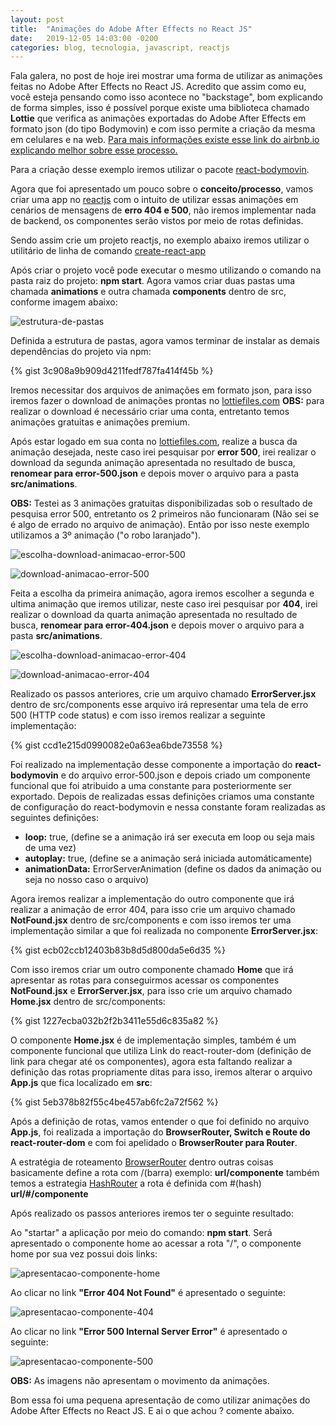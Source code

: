 ```yaml
---
layout: post
title:  "Animações do Adobe After Effects no React JS"
date:   2019-12-05 14:03:00 -0200
categories: blog, tecnologia, javascript, reactjs
---
```


Fala galera, no post de hoje irei mostrar uma forma de utilizar as animações feitas no Adobe After Effects no React JS. Acredito que assim como eu, você esteja pensando como isso acontece no "backstage", bom explicando de forma simples, isso é possível porque existe uma biblioteca chamado **Lottie** que verifica as animações exportadas do Adobe After Effects em formato json (do tipo Bodymovin) e com isso permite a criação da mesma em celulares e na web.  <a href="https://airbnb.io/lottie/#/" target="__blank">Para mais informações existe esse link do airbnb.io explicando melhor sobre esse processo.</a>

Para a criação desse exemplo iremos utilizar o pacote <a href="https://www.npmjs.com/package/react-bodymovin" target="__blank">react-bodymovin</a>. 


Agora que foi apresentado um pouco sobre o **conceito/processo**, vamos criar uma app no <a href="https://reactjs.org/" target="__blank">reactjs</a> com o intuito de utilizar essas animações em cenários de mensagens de **erro 404 e 500**, não iremos implementar nada de backend, os componentes serão vistos por meio de rotas definidas. 

Sendo assim crie um projeto reactjs, no exemplo abaixo iremos utilizar o utilitário de linha de comando <a href="https://github.com/facebook/create-react-app" target="__blank">create-react-app</a>



Após criar o projeto você pode executar o mesmo utilizando o comando na pasta raiz do projeto: **npm start**. 
Agora vamos criar duas pastas uma chamada **animations** e outra chamada **components** dentro de src, conforme imagem abaixo:

![estrutura-de-pastas](/assets/img/posts/animacoes-do-adobe-after-effects-no-react-js/0-estrutura-de-pastas.png)

Definida a estrutura de pastas, agora vamos terminar de instalar as demais dependências do projeto via npm:

{% gist 3c908a9b909d4211fedf787fa414f45b  %}

Iremos necessitar dos arquivos de animações em formato json, para isso iremos fazer o download de animações prontas no <a href="https://lottiefiles.com/" target="__blank">lottiefiles.com</a> **OBS:** para realizar o download é necessário criar uma conta, entretanto temos animações gratuitas e animações premium. 

Após estar logado em sua conta no <a href="https://lottiefiles.com/" target="__blank">lottiefiles.com</a>, realize a busca da animação desejada, neste caso irei pesquisar por **error 500**, irei realizar o download da segunda animação apresentada no resultado de busca, **renomear para error-500.json** e depois mover o arquivo para a pasta **src/animations**.

**OBS:** Testei as 3 animações gratuitas disponibilizadas sob o resultado de pesquisa error 500, entretanto os 2 primeiros não funcionaram (Não sei se é algo de errado no arquivo de animação). Então por isso neste exemplo utilizamos a 3º animação ("o robo laranjado").

![escolha-download-animacao-error-500](/assets/img/posts/animacoes-do-adobe-after-effects-no-react-js/1-lottiefiles-error-500.png)

![download-animacao-error-500](/assets/img/posts/animacoes-do-adobe-after-effects-no-react-js/2-lottie-download-error-500.png)


Feita a escolha da primeira animação, agora iremos escolher a segunda e ultima animação que iremos utilizar, neste caso irei pesquisar por **404**, irei realizar o download da quarta animação apresentada no resultado de busca, **renomear para error-404.json** e depois mover o arquivo para a pasta **src/animations**.

![escolha-download-animacao-error-404](/assets/img/posts/animacoes-do-adobe-after-effects-no-react-js/3-lottiefiles-escolha-animacacao-404.png)

![download-animacao-error-404](/assets/img/posts/animacoes-do-adobe-after-effects-no-react-js/4-lottiefiles-download-error-404.png)

Realizado os passos anteriores, crie um arquivo chamado **ErrorServer.jsx** dentro de src/components esse arquivo irá representar uma tela de erro 500 (HTTP code status) e com isso iremos realizar a seguinte implementação:

{% gist ccd1e215d0990082e0a63ea6bde73558  %}

Foi realizado na implementação desse componente a importação do **react-bodymovin** e do arquivo error-500.json e depois criado um componente funcional que foi atribuido a uma constante para posteriormente ser exportado. 
Depois de realizadas essas definições criamos uma constante de configuração do react-bodymovin e nessa constante foram realizadas as seguintes definições:

- **loop:** true, (define se a animação irá ser executa em loop ou seja mais de uma vez)
- **autoplay:** true, (define se a animação será iniciada automáticamente)
- **animationData:** ErrorServerAnimation (define os dados da animação ou seja no nosso caso o arquivo)

Agora iremos realizar a implementação do outro componente que irá realizar a animação de error 404, para isso crie um arquivo chamado **NotFound.jsx** dentro de src/components e com isso iremos ter uma implementação similar a que foi realizada no componente **ErrorServer.jsx**:

{% gist ecb02ccb12403b83b8d5d800da5e6d35 %}

Com isso iremos criar um outro componente chamado **Home** que irá apresentar as rotas para conseguirmos acessar os componentes  **NotFound.jsx** e **ErrorServer.jsx**, para isso crie um arquivo chamado **Home.jsx** dentro de src/components: 

{% gist 1227ecba032b2f2b3411e55d6c835a82 %}

O componente **Home.jsx** é de implementação simples, também é um componente funcional que utiliza Link do react-router-dom (definição de link para chegar até os componentes), agora esta faltando realizar a definição das rotas propriamente ditas para isso, iremos alterar o arquivo **App.js** que fica localizado em **src**:

{% gist 5eb378b82f55c4be457ab6fc2a72f562 %}

Após a definição de rotas, vamos entender o que foi definido no arquivo **App.js**, foi realizada a importação do **BrowserRouter, Switch e Route do react-router-dom** e com foi apelidado o **BrowserRouter para Router**.

A estratégia de roteamento <a href="https://reacttraining.com/react-router/web/api/BrowserRouter" target="__blank">BrowserRouter</a> dentro outras coisas basicamente define a rota com /(barra) exemplo: **url/componente** também temos a estrategia <a href="https://reacttraining.com/react-router/web/api/HashRouter" target="__blank">HashRouter</a> a rota é definida com #(hash) **url/#/componente**

Após realizado os passos anteriores iremos ter o seguinte resultado:

Ao "startar" a aplicação por meio do comando: **npm start**. Será apresentado o componente home ao acessar a rota "/", o componente home por sua vez possui dois links: 

![apresentacao-componente-home](/assets/img/posts/animacoes-do-adobe-after-effects-no-react-js/5-apresentacao-componente-home.png)

Ao clicar no link **"Error 404 Not Found"** é apresentado o seguinte:

![apresentacao-componente-404](/assets/img/posts/animacoes-do-adobe-after-effects-no-react-js/6-apresentacao-componente-404.png)

Ao clicar no link **"Error 500 Internal Server Error"** é apresentado o seguinte:

![apresentacao-componente-500](/assets/img/posts/animacoes-do-adobe-after-effects-no-react-js/7-apresentacao-componente-500.png)

**OBS:** As imagens não apresentam o movimento da animações.

Bom essa foi uma pequena apresentação de como utilizar animações do Adobe After Effects no React JS. E ai o que achou ? comente abaixo.
























